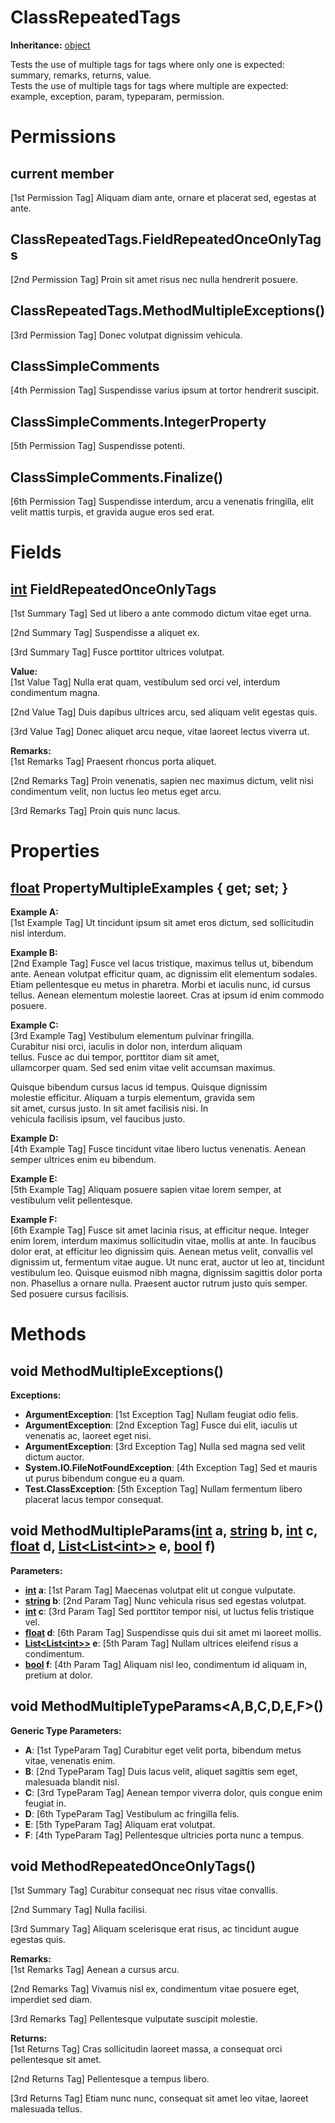 # ClassRepeatedTags

**Inheritance:** [object](https://docs.microsoft.com/en-us/dotnet/api/system.object)  
  
Tests the use of multiple tags for tags where only one is expected: summary, remarks, returns, value.  
Tests the use of multiple tags for tags where multiple are expected: example, exception, param, typeparam, permission.  
  
  

# Permissions

## current member

[1st Permission Tag] Aliquam diam ante, ornare et placerat sed, egestas at ante.  
  

## ClassRepeatedTags.FieldRepeatedOnceOnlyTags

[2nd Permission Tag] Proin sit amet risus nec nulla hendrerit posuere.  
  

## ClassRepeatedTags.MethodMultipleExceptions()

[3rd Permission Tag] Donec volutpat dignissim vehicula.  
  

## ClassSimpleComments

[4th Permission Tag] Suspendisse varius ipsum at tortor hendrerit suscipit.  
  

## ClassSimpleComments.IntegerProperty

[5th Permission Tag] Suspendisse potenti.  
  

## ClassSimpleComments.Finalize()

[6th Permission Tag] Suspendisse interdum, arcu a venenatis fringilla, elit velit mattis turpis, et gravida augue eros sed erat.  
  

# Fields

## [int](https://docs.microsoft.com/en-us/dotnet/api/system.int32) FieldRepeatedOnceOnlyTags

[1st Summary Tag] Sed ut libero a ante commodo dictum vitae eget urna.  
  
[2nd Summary Tag] Suspendisse a aliquet ex.  
  
[3rd Summary Tag] Fusce porttitor ultrices volutpat.  
  
  
**Value:**  
[1st Value Tag] Nulla erat quam, vestibulum sed orci vel, interdum condimentum magna.  
  
[2nd Value Tag] Duis dapibus ultrices arcu, sed aliquam velit egestas quis.  
  
[3rd Value Tag] Donec aliquet arcu neque, vitae laoreet lectus viverra ut.  
  
  
**Remarks:**  
[1st Remarks Tag] Praesent rhoncus porta aliquet.  
  
[2nd Remarks Tag] Proin venenatis, sapien nec maximus dictum, velit nisi condimentum velit, non luctus leo metus eget arcu.  
  
[3rd Remarks Tag] Proin quis nunc lacus.  
  
  

# Properties

## [float](https://docs.microsoft.com/en-us/dotnet/api/system.single) PropertyMultipleExamples { get; set; }

**Example A:**  
[1st Example Tag] Ut tincidunt ipsum sit amet eros dictum, sed sollicitudin nisl interdum.  
  
**Example B:**  
[2nd Example Tag] Fusce vel lacus tristique, maximus tellus ut, bibendum ante. Aenean volutpat efficitur quam, ac dignissim elit elementum sodales. Etiam pellentesque eu metus in pharetra. Morbi et iaculis nunc, id cursus tellus. Aenean elementum molestie laoreet. Cras at ipsum id enim commodo posuere.  
  
**Example C:**  
[3rd Example Tag] Vestibulum elementum pulvinar fringilla.   
Curabitur nisi orci, iaculis in dolor non, interdum aliquam   
tellus. Fusce ac dui tempor, porttitor diam sit amet,   
ullamcorper quam. Sed sed enim vitae velit accumsan maximus.   
  
Quisque bibendum cursus lacus id tempus. Quisque dignissim   
molestie efficitur. Aliquam a turpis elementum, gravida sem   
sit amet, cursus justo. In sit amet facilisis nisi. In   
vehicula facilisis ipsum, vel faucibus justo.  
  
**Example D:**  
[4th Example Tag] Fusce tincidunt vitae libero luctus venenatis. Aenean semper ultrices enim eu bibendum.  
  
**Example E:**  
[5th Example Tag] Aliquam posuere sapien vitae lorem semper, at vestibulum velit pellentesque.  
  
**Example F:**  
[6th Example Tag] Fusce sit amet lacinia risus, at efficitur neque. Integer enim lorem, interdum maximus sollicitudin vitae, mollis at ante. In faucibus dolor erat, at efficitur leo dignissim quis. Aenean metus velit, convallis vel dignissim ut, fermentum vitae augue. Ut nunc erat, auctor ut leo at, tincidunt vestibulum leo. Quisque euismod nibh magna, dignissim sagittis dolor porta non. Phasellus a ornare nulla. Praesent auctor rutrum justo quis semper. Sed posuere cursus facilisis.  
  
  

# Methods

## void MethodMultipleExceptions()

**Exceptions:**  
* **ArgumentException**: [1st Exception Tag] Nullam feugiat odio felis.  
* **ArgumentException**: [2nd Exception Tag] Fusce dui elit, iaculis ut venenatis ac, laoreet eget nisi.  
* **ArgumentException**: [3rd Exception Tag] Nulla sed magna sed velit dictum auctor.  
* **System.IO.FileNotFoundException**: [4th Exception Tag] Sed et mauris ut purus bibendum congue eu a quam.  
* **Test.ClassException**: [5th Exception Tag] Nullam fermentum libero placerat lacus tempor consequat.  

  

## void MethodMultipleParams([int](https://docs.microsoft.com/en-us/dotnet/api/system.int32) a, [string](https://docs.microsoft.com/en-us/dotnet/api/system.string) b, [int](https://docs.microsoft.com/en-us/dotnet/api/system.int32) c, [float](https://docs.microsoft.com/en-us/dotnet/api/system.single) d, [List&lt;List&lt;int&gt;&gt;](https://docs.microsoft.com/en-us/dotnet/api/system.collections.generic.list-1) e, [bool](https://docs.microsoft.com/en-us/dotnet/api/system.boolean) f)

**Parameters:**  
* **[int](https://docs.microsoft.com/en-us/dotnet/api/system.int32) a**: [1st Param Tag] Maecenas volutpat elit ut congue vulputate.  
* **[string](https://docs.microsoft.com/en-us/dotnet/api/system.string) b**: [2nd Param Tag] Nunc vehicula risus sed egestas volutpat.  
* **[int](https://docs.microsoft.com/en-us/dotnet/api/system.int32) c**: [3rd Param Tag] Sed porttitor tempor nisi, ut luctus felis tristique vel.  
* **[float](https://docs.microsoft.com/en-us/dotnet/api/system.single) d**: [6th Param Tag] Suspendisse quis dui sit amet mi laoreet mollis.  
* **[List&lt;List&lt;int&gt;&gt;](https://docs.microsoft.com/en-us/dotnet/api/system.collections.generic.list-1) e**: [5th Param Tag] Nullam ultrices eleifend risus a condimentum.  
* **[bool](https://docs.microsoft.com/en-us/dotnet/api/system.boolean) f**: [4th Param Tag] Aliquam nisl leo, condimentum id aliquam in, pretium at dolor.  

  

## void MethodMultipleTypeParams<A,B,C,D,E,F>()

**Generic Type Parameters:**

* **A**: [1st TypeParam Tag] Curabitur eget velit porta, bibendum metus vitae, venenatis enim.  
* **B**: [2nd TypeParam Tag] Duis lacus velit, aliquet sagittis sem eget, malesuada blandit nisl.  
* **C**: [3rd TypeParam Tag] Aenean tempor viverra dolor, quis congue enim feugiat in.  
* **D**: [6th TypeParam Tag] Vestibulum ac fringilla felis.  
* **E**: [5th TypeParam Tag] Aliquam erat volutpat.  
* **F**: [4th TypeParam Tag] Pellentesque ultricies porta nunc a tempus.  

  

## void MethodRepeatedOnceOnlyTags()

[1st Summary Tag] Curabitur consequat nec risus vitae convallis.  
  
[2nd Summary Tag] Nulla facilisi.  
  
[3rd Summary Tag] Aliquam scelerisque erat risus, ac tincidunt augue egestas quis.  
  
  
**Remarks:**  
[1st Remarks Tag] Aenean a cursus arcu.  
  
[2nd Remarks Tag] Vivamus nisl ex, condimentum vitae posuere eget, imperdiet sed diam.  
  
[3rd Remarks Tag] Pellentesque vulputate suscipit molestie.  
  
  
**Returns:**  
[1st Returns Tag] Cras sollicitudin laoreet massa, a consequat orci pellentesque sit amet.  
  
[2nd Returns Tag] Pellentesque a tempus libero.  
  
[3rd Returns Tag] Etiam nunc nunc, consequat sit amet leo vitae, laoreet malesuada tellus.  
  
  

